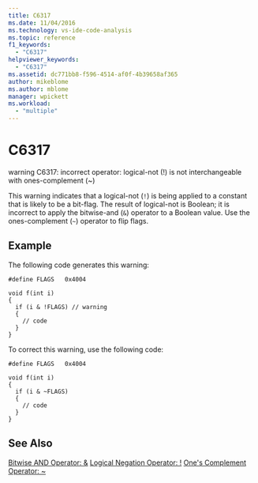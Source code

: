 ```yaml
---
title: C6317
ms.date: 11/04/2016
ms.technology: vs-ide-code-analysis
ms.topic: reference
f1_keywords:
  - "C6317"
helpviewer_keywords:
  - "C6317"
ms.assetid: dc771bb8-f596-4514-af0f-4b39658af365
author: mikeblome
ms.author: mblome
manager: wpickett
ms.workload:
  - "multiple"
---
```

# C6317
warning C6317: incorrect operator: logical-not (!) is not interchangeable with ones-complement (~)

 This warning indicates that a logical-not (`!`) is being applied to a constant that is likely to be a bit-flag. The result of logical-not is Boolean; it is incorrect to apply the bitwise-and (`&`) operator to a Boolean value. Use the ones-complement (`~`) operator to flip flags.

## Example
 The following code generates this warning:

```
#define FLAGS   0x4004

void f(int i)
{
  if (i & !FLAGS) // warning
  {
    // code
  }
}
```

 To correct this warning, use the following code:

```
#define FLAGS   0x4004

void f(int i)
{
  if (i & ~FLAGS)
  {
    // code
  }
}
```

## See Also
 [Bitwise AND Operator: &](/cpp/cpp/bitwise-and-operator-amp)
 [Logical Negation Operator: !](/cpp/cpp/logical-negation-operator-exclpt)
 [One's Complement Operator: ~](/cpp/cpp/one-s-complement-operator-tilde)